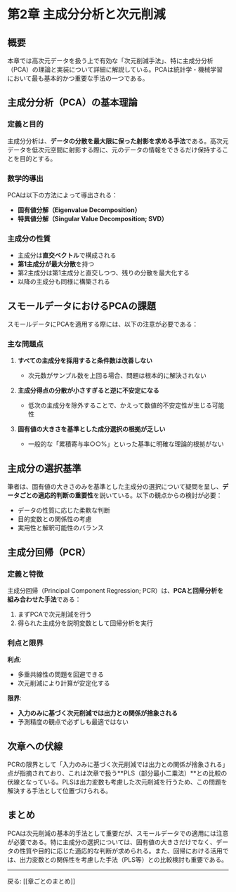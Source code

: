# 第2章 主成分分析と次元削減

## 概要

本章では高次元データを扱う上で有効な「次元削減手法」、特に主成分分析（PCA）の理論と実装について詳細に解説している。PCAは統計学・機械学習において最も基本的かつ重要な手法の一つである。

## 主成分分析（PCA）の基本理論

### 定義と目的
主成分分析は、**データの分散を最大限に保った射影を求める手法**である。高次元データを低次元空間に射影する際に、元のデータの情報をできるだけ保持することを目的とする。

### 数学的導出
PCAは以下の方法によって導出される：
- **固有値分解（Eigenvalue Decomposition）**
- **特異値分解（Singular Value Decomposition; SVD）**

### 主成分の性質
- 主成分は**直交ベクトル**で構成される
- **第1主成分が最大分散**を持つ
- 第2主成分は第1主成分と直交しつつ、残りの分散を最大化する
- 以降の主成分も同様に構築される

## スモールデータにおけるPCAの課題

スモールデータにPCAを適用する際には、以下の注意が必要である：

### 主な問題点
1. **すべての主成分を採用すると条件数は改善しない**
   - 次元数がサンプル数を上回る場合、問題は根本的に解決されない

2. **主成分得点の分散が小さすぎると逆に不安定になる**
   - 低次の主成分を除外することで、かえって数値的不安定性が生じる可能性

3. **固有値の大きさを基準とした成分選択の根拠が乏しい**
   - 一般的な「累積寄与率○○%」といった基準に明確な理論的根拠がない

## 主成分の選択基準

筆者は、固有値の大きさのみを基準とした主成分の選択について疑問を呈し、**データごとの適応的判断の重要性**を説いている。以下の観点からの検討が必要：

- データの性質に応じた柔軟な判断
- 目的変数との関係性の考慮
- 実用性と解釈可能性のバランス

## 主成分回帰（PCR）

### 定義と特徴
主成分回帰（Principal Component Regression; PCR）は、**PCAと回帰分析を組み合わせた手法**である：

1. まずPCAで次元削減を行う
2. 得られた主成分を説明変数として回帰分析を実行

### 利点と限界
**利点**:
- 多重共線性の問題を回避できる
- 次元削減により計算が安定化する

**限界**:
- **入力のみに基づく次元削減では出力との関係が捨象される**
- 予測精度の観点で必ずしも最適ではない

## 次章への伏線

PCRの限界として「入力のみに基づく次元削減では出力との関係が捨象される」点が指摘されており、これは次章で扱う**PLS（部分最小二乗法）**との比較の伏線となっている。PLSは出力変数も考慮した次元削減を行うため、この問題を解決する手法として位置づけられる。

## まとめ

PCAは次元削減の基本的手法として重要だが、スモールデータでの適用には注意が必要である。特に主成分の選択については、固有値の大きさだけでなく、データの性質や目的に応じた適応的な判断が求められる。また、回帰における活用では、出力変数との関係性を考慮した手法（PLS等）との比較検討も重要である。

---

戻る: [[章ごとのまとめ]]